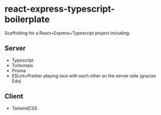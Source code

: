 # react-express-typescript-boilerplate
Scaffolding for a React+Express+Typescript project including:

## Server
* Typescript
* Turborepo
* Prisma
* ESLint+Prettier playing nice with each other on the server side (gracias Edu)

## Client
* TailwindCSS
